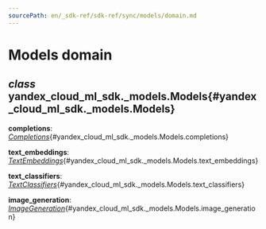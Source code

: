 ```yaml
---
sourcePath: en/_sdk-ref/sdk-ref/sync/models/domain.md
---
```

# Models domain

## *class* yandex\_cloud\_ml\_sdk.\_models.**Models**{#yandex_cloud_ml_sdk._models.Models}

**completions**\: *[Completions](completions.md#yandex_cloud_ml_sdk._models.completions.function.Completions)*{#yandex_cloud_ml_sdk._models.Models.completions}

**text\_embeddings**\: *[TextEmbeddings](text_embeddings.md#yandex_cloud_ml_sdk._models.text_embeddings.function.TextEmbeddings)*{#yandex_cloud_ml_sdk._models.Models.text_embeddings}

**text\_classifiers**\: *[TextClassifiers](text_classifiers.md#yandex_cloud_ml_sdk._models.text_classifiers.function.TextClassifiers)*{#yandex_cloud_ml_sdk._models.Models.text_classifiers}

**image\_generation**\: *[ImageGeneration](image_generation.md#yandex_cloud_ml_sdk._models.image_generation.function.ImageGeneration)*{#yandex_cloud_ml_sdk._models.Models.image_generation}